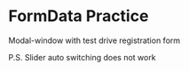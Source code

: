# FormData Practice
 Modal-window with test drive registration form

P.S. Slider auto switching does not work
